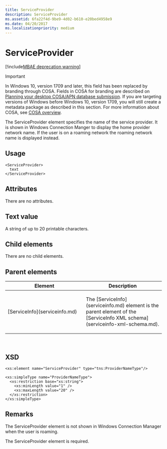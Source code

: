 ```yaml
---
title: ServiceProvider
description: ServiceProvider
ms.assetid: 6fa22f4d-9be9-4d02-b610-e20bed4958e9
ms.date: 04/20/2017
ms.localizationpriority: medium
---
```


# ServiceProvider

[!include[MBAE deprecation warning](mbae-deprecation-warning.md)]

> [!IMPORTANT]
> In Windows 10, version 1709 and later, this field has been replaced by branding through COSA. Fields in COSA for branding are described on [Planning your desktop COSA/APN database submission](planning-your-desktop-cosa-apn-database-submission.md). If you are targeting versions of Windows before Windows 10, version 1709, you will still create a metadata package as described in this section. For more information about COSA, see [COSA overview](cosa-overview.md). 

The ServiceProvider element specifies the name of the service provider. It is shown in Windows Connection Manger to display the home provider network name. If the user is on a roaming network the roaming network name is displayed instead.

## <span id="Usage"></span><span id="usage"></span><span id="USAGE"></span>Usage


``` syntax
<ServiceProvider>
  text
</ServiceProvider>
```

## <span id="Attributes"></span><span id="attributes"></span><span id="ATTRIBUTES"></span>Attributes


There are no attributes.

## <span id="Text_value"></span><span id="text_value"></span><span id="TEXT_VALUE"></span>Text value


A string of up to 20 printable characters.

## <span id="Child_elements"></span><span id="child_elements"></span><span id="CHILD_ELEMENTS"></span>Child elements


There are no child elements.

## <span id="Parent_elements"></span><span id="parent_elements"></span><span id="PARENT_ELEMENTS"></span>Parent elements


<table>
<colgroup>
<col width="50%" />
<col width="50%" />
</colgroup>
<thead>
<tr class="header">
<th>Element</th>
<th>Description</th>
</tr>
</thead>
<tbody>
<tr class="odd">
<td><p>[ServiceInfo](serviceinfo.md)</p></td>
<td><p>The [ServiceInfo](serviceinfo.md) element is the parent element of the [ServiceInfo XML schema](serviceinfo-xml-schema.md).</p></td>
</tr>
</tbody>
</table>

 

## <span id="XSD"></span><span id="xsd"></span>XSD


``` syntax
<xs:element name="ServiceProvider" type="tns:ProviderNameType"/>

<xs:simpleType name="ProviderNameType">
  <xs:restriction base="xs:string">
    <xs:minLength value="1" />
    <xs:maxLength value="20" />
  </xs:restriction>
</xs:simpleType>
```

## <span id="Remarks"></span><span id="remarks"></span><span id="REMARKS"></span>Remarks


The ServiceProvider element is not shown in Windows Connection Manager when the user is roaming.

The ServiceProvider element is required.

 

 





